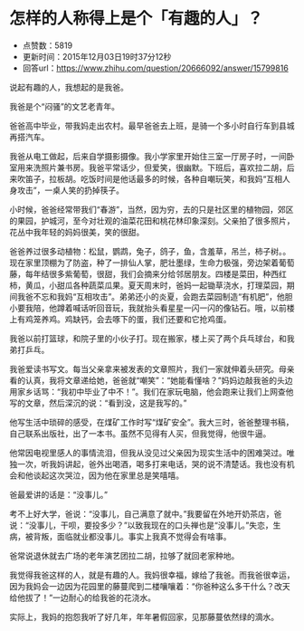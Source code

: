 # 怎样的人称得上是个「有趣的人」？
- 点赞数：5819
- 更新时间：2015年12月03日19时37分12秒
- 回答url：https://www.zhihu.com/question/20666092/answer/15799816
<body>
 <p data-pid="ypmUasBZ">说起有趣的人，我想起的是我爸。</p>
 <p data-pid="ajA4CPgM">我爸是个“闷骚”的文艺老青年。</p>
 <p data-pid="ODnTGUc0">爸爸高中毕业，带我妈走出农村。最早爸爸去上班，是骑一个多小时自行车到县城再搭汽车。</p>
 <p data-pid="oobjC-k4">我爸从电工做起，后来自学摄影摄像。我小学家里开始住三室一厅房子时，一间卧室用来洗照片兼书房。我爸平常话少，但爱笑，很幽默。下班后，喜欢拉二胡，后来吹笛子，拉板胡。吃饭时间是他话最多的时候，各种自嘲玩笑，和我妈“互相人身攻击”，一桌人笑的扔掉筷子。</p>
 <p data-pid="azA5oN0x">小时候，爸爸经常带我们“春游”，当然，因为穷，去的只是社区里的植物园，郊区的果园，护城河，至今对壮观的油菜花田和桃花林印象深刻。父亲拍了很多照片，花丛中我年轻的妈妈很美，笑的很甜。</p>
 <p data-pid="rNo_VWBh">爸爸养过很多动植物：松鼠，鹦鹉，兔子，鸽子，鱼，含羞草，吊兰，柿子树。。现在家里顶棚为了防盗，种了一排仙人掌，肥壮墨绿，生命力极强，旁边架着葡萄藤，每年结很多紫葡萄，很甜，我们会摘来分给邻居朋友。四楼是菜田，种西红柿，黄瓜，小甜瓜各种蔬菜瓜果。夏天周末时，爸妈一起锄草浇水，打理菜园，期间我爸不忘和我妈“互相攻击”。弟弟还小的炎夏，会跑去菜园制造“有机肥”，他胆小要我陪，他蹲着喊话听回音玩，我就抬头看星星一闪一闪的像钻石。哦，以前楼上有鸡笼养鸡。鸡缺钙，会去啄下的蛋，我们还要和它抢鸡蛋。</p>
 <p data-pid="MIs9xW2O">我爸以前打篮球，和院子里的小伙子打。现在搬家，楼上买了两个兵乓球台，和我弟打乒乓。</p>
 <p data-pid="CUWaniWB">我爸爱读书写文。每当父亲拿来被发表的文章照片，我们一家就伸着头研究。母亲看的认真，我将文章递给她，爸爸就“嘲笑”：“她能看懂啥？”妈妈边敲我爸的头边用家乡话骂：“我初中毕业了中不！”。我们在家玩电脑，他会跑来让我们上网查他写的文章，然后深沉的说：“看到没，这是我写的。”</p>
 <p data-pid="Dkl3tlyN">他写生活中琐碎的感受，在煤矿工作时写“煤矿安全”。我大三时，爸爸整理书稿，自己联系出版社，出了一本书。虽然不见得有人买，但我觉得，他很牛逼。</p>
 <p data-pid="svYuFiI8">他常因电视里感人的事情流泪，但我从没见过父亲因为现实生活中的困难哭过。唯独一次，听我妈讲起，爸外出喝酒，喝多打来电话，哭的说不清楚话。我也没有机会和他谈起这次哭泣，因为他在家里总是笑嘻嘻。</p>
 <p data-pid="u4Qku3sE">爸最爱讲的话是：“没事儿。”</p>
 <p data-pid="tok3sg68">考不上好大学，爸说：“没事儿，自己满意了就中。”我要留在外地开奶茶店，爸说：“没事儿，干呗，要投多少？”以致我现在的口头禅也是“没事儿。”失恋，生病，被背叛，面临就业都没事儿。事实上我真不觉得会有啥事。</p>
 <p data-pid="j5jjwMpJ">爸常说退休就去广场的老年演艺团拉二胡，拉够了就回老家种地。</p>
 <p data-pid="IFnDf9ab">我觉得我爸这样的人，就是有趣的人。我妈很幸福，嫁给了我爸。而我爸很幸运，因为我妈会一边因为花园里的藤蔓爬到二楼嚷嚷着：“你爸种这么多干什么？改天给他拔了！”一边耐心的给我爸的花浇水。</p>
 <p data-pid="6Sp7S27k">实际上，我妈的抱怨我听了好几年，年年暑假回家，见那藤蔓依然绿的滴水。</p>
</body>